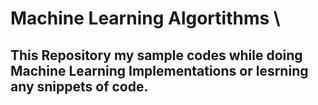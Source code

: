 # Machine Learning Algortithms \
## This Repository my sample codes while doing Machine Learning Implementations or lesrning any snippets of code.
